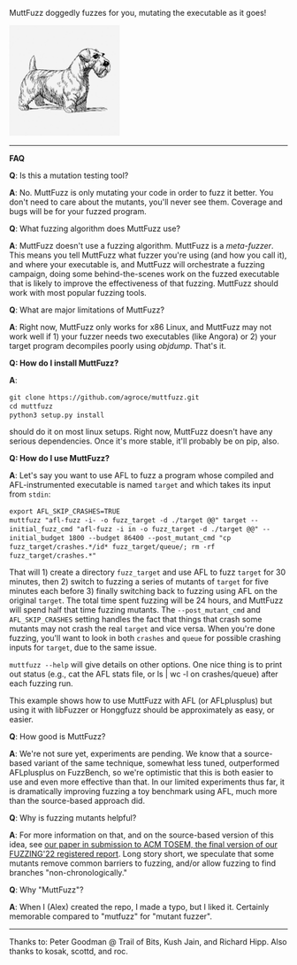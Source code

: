 MuttFuzz doggedly fuzzes for you, mutating the executable as it goes!

<img src="mutt.jpeg" alt="drawing" width="200"/>

---------------------------------

**FAQ**

**Q**:  Is this a mutation testing tool?

**A**:  No.  MuttFuzz is only mutating your code in order to fuzz it better.  You don't need to care about the mutants, you'll never see them.  Coverage and bugs will be for your fuzzed program.

**Q**: What fuzzing algorithm does MuttFuzz use?

**A**: MuttFuzz doesn't use a fuzzing algorithm.  MuttFuzz is a *meta-fuzzer*.  This means you tell MuttFuzz what fuzzer you're using (and how you call it), and where your executable is, and MuttFuzz will orchestrate a fuzzing campaign, doing some behind-the-scenes work on the fuzzed executable that is likely to improve the effectiveness of that fuzzing.  MuttFuzz should work with most popular fuzzing tools.

**Q**: What are major limitations of MuttFuzz?

**A**: Right now, MuttFuzz only works for x86 Linux, and MuttFuzz may not work well if 1) your fuzzer needs two executables (like Angora) or 2) your target program decompiles poorly using _objdump_.  That's it.

**Q: How do I install MuttFuzz?**

**A**:

~~~
git clone https://github.com/agroce/muttfuzz.git
cd muttfuzz
python3 setup.py install
~~~

should do it on most linux setups.  Right now, MuttFuzz doesn't have any serious dependencies.  Once it's more stable, it'll probably be on pip, also.

**Q: How do I use MuttFuzz?** 

**A**: Let's say you want to use AFL to fuzz a program whose compiled and AFL-instrumented executable is named `target` and which takes its input from `stdin`:

~~~
export AFL_SKIP_CRASHES=TRUE
muttfuzz "afl-fuzz -i- -o fuzz_target -d ./target @@" target --initial_fuzz_cmd "afl-fuzz -i in -o fuzz_target -d ./target @@" --initial_budget 1800 --budget 86400 --post_mutant_cmd "cp fuzz_target/crashes.*/id* fuzz_target/queue/; rm -rf fuzz_target/crashes.*"
~~~

That will 1) create a directory `fuzz_target` and use AFL to fuzz `target` for 30 minutes, then 2) switch to fuzzing a series of mutants of `target` for five minutes each before 3) finally switching back to fuzzing using AFL on the original `target`.  The total time spent fuzzing will be 24 hours, and MuttFuzz will spend half that time fuzzing mutants.  The `--post_mutant_cmd` and `AFL_SKIP_CRASHES` setting handles the fact that things that crash some mutants may not crash the real `target` and vice versa.  When you're done fuzzing, you'll want to look in both `crashes` and `queue` for possible crashing inputs for `target`, due to the same issue.

```muttfuzz --help``` will give details on other options.  One nice thing is to print out status (e.g., cat the AFL stats file, or ls | wc -l on crashes/queue) after each fuzzing run.

This example shows how to use MuttFuzz with AFL (or AFLplusplus) but using it with libFuzzer or Honggfuzz should be approximately as easy, or easier.

**Q**: How good is MuttFuzz?

**A**: We're not sure yet, experiments are pending.  We know that a source-based variant of the same technique, somewhat less tuned, outperformed AFLplusplus on FuzzBench, so we're optimistic that this is both easier to use and even more effective than that.  In our limited experiments thus far, it is dramatically improving fuzzing a toy benchmark using AFL, much more than the source-based approach did.

**Q**: Why is fuzzing mutants helpful?

**A**: For more information on that, and on the source-based version of this idea, see [our paper in submission to ACM TOSEM, the final version of our FUZZING'22 registered report](https://github.com/agroce/fuzzing22report/blob/master/tosem/currentdraft.pdf).  Long story short, we speculate that some mutants remove common barriers to fuzzing, and/or allow fuzzing to find branches "non-chronologically."

**Q**: Why "MuttFuzz"?

**A**: When I (Alex) created the repo, I made a typo, but I liked it.  Certainly memorable compared to "mutfuzz" for "mutant fuzzer".

-------------------------------

Thanks to: Peter Goodman @ Trail of Bits, Kush Jain, and Richard Hipp.
Also thanks to kosak, scottd, and roc.
